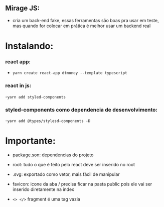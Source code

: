 ## Mirage JS:

- cria um back-end fake, essas ferramentas são boas pra usar em teste, mas quando for colocar em prática é melhor usar um backend real

# Instalando:

### react app:

- `yarn create react-app dtmoney --template typescript`

### react in js:

-`yarn add styled-components`

### styled-components como dependencia de desenvolvimento:

-`yarn add @types/stylesd-components -D`

# Importante:

- package.son: dependencias do projeto

- root: tudo o que é feito pelo react deve ser inserido no root

- .svg: exportado como vetor, mais fácil de manipular

- favicon: icone da aba / precisa ficar na pasta public pois ele vai ser inserido diretamente na index

- `<> </>` fragment é uma tag vazia
